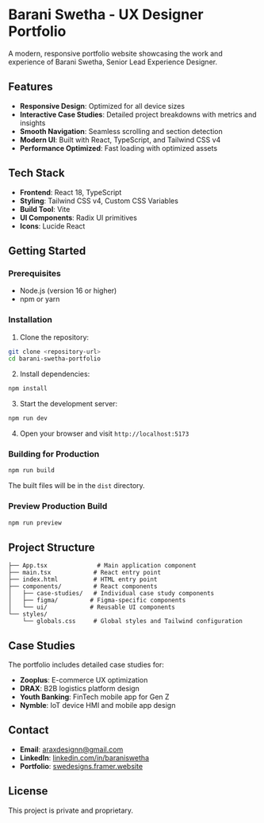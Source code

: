 # Barani Swetha - UX Designer Portfolio

A modern, responsive portfolio website showcasing the work and experience of Barani Swetha, Senior Lead Experience Designer.

## Features

- **Responsive Design**: Optimized for all device sizes
- **Interactive Case Studies**: Detailed project breakdowns with metrics and insights
- **Smooth Navigation**: Seamless scrolling and section detection
- **Modern UI**: Built with React, TypeScript, and Tailwind CSS v4
- **Performance Optimized**: Fast loading with optimized assets

## Tech Stack

- **Frontend**: React 18, TypeScript
- **Styling**: Tailwind CSS v4, Custom CSS Variables
- **Build Tool**: Vite
- **UI Components**: Radix UI primitives
- **Icons**: Lucide React

## Getting Started

### Prerequisites

- Node.js (version 16 or higher)
- npm or yarn

### Installation

1. Clone the repository:
```bash
git clone <repository-url>
cd barani-swetha-portfolio
```

2. Install dependencies:
```bash
npm install
```

3. Start the development server:
```bash
npm run dev
```

4. Open your browser and visit `http://localhost:5173`

### Building for Production

```bash
npm run build
```

The built files will be in the `dist` directory.

### Preview Production Build

```bash
npm run preview
```

## Project Structure

```
├── App.tsx              # Main application component
├── main.tsx            # React entry point
├── index.html          # HTML entry point
├── components/         # React components
│   ├── case-studies/   # Individual case study components
│   ├── figma/         # Figma-specific components
│   └── ui/            # Reusable UI components
└── styles/
    └── globals.css     # Global styles and Tailwind configuration
```

## Case Studies

The portfolio includes detailed case studies for:

- **Zooplus**: E-commerce UX optimization
- **DRAX**: B2B logistics platform design
- **Youth Banking**: FinTech mobile app for Gen Z
- **Nymble**: IoT device HMI and mobile app design

## Contact

- **Email**: araxdesignn@gmail.com
- **LinkedIn**: [linkedin.com/in/baraniswetha](https://www.linkedin.com/in/baraniswetha)
- **Portfolio**: [swedesigns.framer.website](https://swedesigns.framer.website/)

## License

This project is private and proprietary.